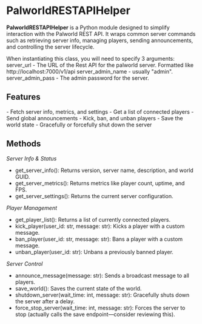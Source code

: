# PalworldRESTAPIHelper


**PalworldRESTAPIHelper** is a Python module designed to simplify interaction with the Palworld REST API. It wraps common server commands such as retrieving server info, managing players, sending announcements, and controlling the server lifecycle.

When instantiating this class, you will need to specify 3 arguments:
server_url - The URL of the Rest API for the palworld server. Formatted like http://localhost:7000/v1/api
server_admin_name - usually "admin". 
server_admin_pass - The admin password for the server.


<h2>Features</h2>
- Fetch server info, metrics, and settings
- Get a list of connected players
- Send global announcements
- Kick, ban, and unban players
- Save the world state
- Gracefully or forcefully shut down the server


<h2>Methods</h2>

_Server Info & Status_
- get_server_info(): Returns version, server name, description, and world GUID.
- get_server_metrics(): Returns metrics like player count, uptime, and FPS.
- get_server_settings(): Returns the current server configuration.

_Player Management_
- get_player_list(): Returns a list of currently connected players.
- kick_player(user_id: str, message: str): Kicks a player with a custom message.
- ban_player(user_id: str, message: str): Bans a player with a custom message.
- unban_player(user_id: str): Unbans a previously banned player.

_Server Control_
- announce_message(message: str): Sends a broadcast message to all players.
- save_world(): Saves the current state of the world.
- shutdown_server(wait_time: int, message: str): Gracefully shuts down the server after a delay.
- force_stop_server(wait_time: int, message: str): Forces the server to stop (actually calls the save endpoint—consider reviewing this).

